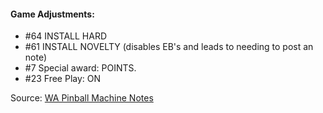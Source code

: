#### Game Adjustments:
-   #64 INSTALL HARD
-   #61 INSTALL NOVELTY (disables EB's and leads to needing to post an note)
-   #7 Special award: POINTS.
-   #23 Free Play: ON

Source: [WA Pinball Machine Notes](http://wapinball.net/setups/)

